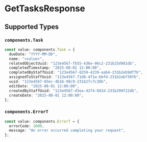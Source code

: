 # GetTasksResponse


## Supported Types

### `components.Task`

```typescript
const value: components.Task = {
  dueDate: "YYYY-MM-DD",
  name: "<value>",
  relatedObjectUuid: "123e4567-fb55-436e-96c2-231b25d981db",
  completedTimestamp: "2025-08-01 12:00:00",
  completedByStaffUuid: "123e4567-8259-4239-aab4-231b2eb9dffb",
  assignedToStaffUuid: "123e4567-71d8-4f1a-bbfd-231b2abf39fb",
  uuid: "123e4567-03ec-4b16-98c9-231b2fc7c30b",
  editDate: "2025-08-01 12:00:00",
  createdByStaffUuid: "123e4567-d3ea-42f4-842d-231b299f22db",
  createDate: "2025-08-01 12:00:00",
};
```

### `components.ErrorT`

```typescript
const value: components.ErrorT = {
  errorCode: 1000,
  message: "An error occurred completing your request",
};
```

